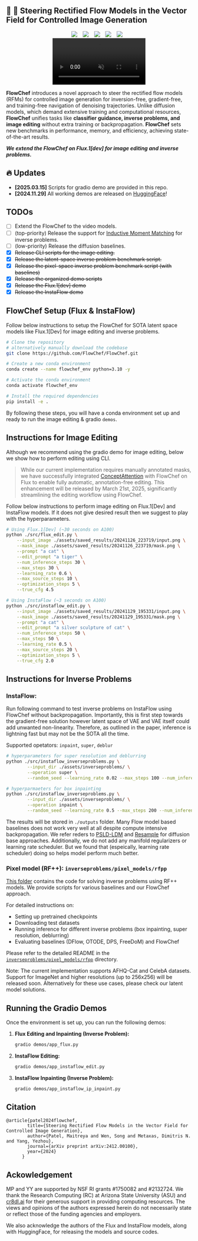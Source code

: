 ## 🚀 🚀 Steering Rectified Flow Models in the Vector Field for Controlled Image Generation

<div align="center">
  <a href="https://flowchef.github.io/"><img src="https://img.shields.io/static/v1?label=Project%20Page&message=GitHub&color=blue&logo=github"></a> &ensp;
  <a href="https://arxiv.org/abs/2412.00100"><img src="https://img.shields.io/static/v1?label=ArXiv&message=2412.00100&color=B31B1B&logo=arxiv"></a> &ensp;
  <a href="https://huggingface.co/spaces/FlowChef/FlowChef-Flux1-dev"><img src="https://img.shields.io/static/v1?label=Flux(editing x inverse problems)&message=Demo&color=yellow"></a> &ensp;
  <a href="https://huggingface.co/spaces/FlowChef/FlowChef-InstaFlow-Edit"><img src="https://img.shields.io/static/v1?label=InstaFlow(editing)&message=Demo&color=yellow"></a> &ensp;
  <a href="https://huggingface.co/spaces/FlowChef/FlowChef-InstaFlow-InverseProblem-Inpainting"><img src="https://img.shields.io/static/v1?label=InstaFlow(inpainting)&message=Demo&color=yellow"></a> &ensp;
</div>


<div align="center">
  <video src="https://github.com/user-attachments/assets/c0ac474d-726a-4003-8b9f-4ff32a400d82" autoplay muted loop playsinline style="width: 50%;"></video>
</div>


**FlowChef** introduces a novel approach to steer the rectified flow models (RFMs)  for controlled image generation for inversion-free, gradient-free, and training-free navigation of denoising trajectories. Unlike diffusion models, which demand extensive training and computational resources, **FlowChef** unifies tasks like **classifier guidance, inverse problems, and image editing** without extra training or backpropagation. **FlowChef** sets new benchmarks in performance, memory, and efficiency, achieving state-of-the-art results.

***We extend the FlowChef on Flux.1[dev] for image editing and inverse problems.*** 



## 🔥 Updates

- **[2025.03.15]** Scripts for gradio demo are provided in this repo.
- **[2024.11.29]**  All working demos are released on [HuggingFace](https://huggingface.co/FlowChef)!

## TODOs

- [ ] Extend the FlowChef to the video models.
- [ ] (top-priority) Release the support for [Inductive Moment Matching](https://github.com/lumalabs/imm) for inverse problems.
- [ ] (low-priority) Release the diffusion baselines.
- [x] ~~Release CLI scripts for the image editing.~~
- [x] ~~Release the latent-space inverse problem benchmark script.~~
- [x] ~~Release the pixel-space inverse problem benchmark script (with baselines)~~
- [x] ~~Release the organized demo scripts~~
- [x] ~~Release the Flux.1[dev] demo~~
- [x] ~~Release the InstaFlow demo~~

## FlowChef Setup (Flux & InstaFlow)

Follow below instructions to setup the FlowChef for SOTA latent space models like Flux.1[Dev] for image editing and inverse problems.

```bash
# Clone the repository
# alternatively manually download the codebase
git clone https://github.com/FlowChef/FlowChef.git

# Create a new conda environment
conda create --name flowchef_env python=3.10 -y

# Activate the conda environment
conda activate flowchef_env

# Install the required dependencies
pip install -e .
```

By following these steps, you will have a conda environment set up and ready to run the image editing & gradio `demos`.

## Instructions for Image Editing

Although we recommend using the gradio demo for image editing, below we show how to perform editing using CLI.

> While our current implementation requires manually annotated masks, we have successfully integrated [ConceptAttention](https://github.com/helblazer811/ConceptAttention) with FlowChef on Flux to enable fully automatic, annotation-free editing. This enhancement will be released by March 21st, 2025, significantly streamlining the editing workflow using FlowChef.


Follow below instructions to perform image editing on Flux.1[Dev] and InstaFlow models. If it does not give desired result then we suggest to play with the hyperparameters.

```bash
# Using Flux.1[Dev] (~30 seconds on A100)
python ./src/flux_edit.py \
    --input_image ./assets/saved_results/20241126_223719/input.png \
    --mask_image ./assets/saved_results/20241126_223719/mask.png \
    --prompt "a cat" \
    --edit_prompt "a tiger" \
    --num_inference_steps 30 \
    --max_steps 30 \
    --learning_rate 0.6 \
    --max_source_steps 10 \
    --optimization_steps 5 \
    --true_cfg 4.5

# Using InstaFlow (~3 seconds on A100)
python ./src/instaflow_edit.py \
    --input_image ./assets/saved_results/20241129_195331/input.png \
    --mask_image ./assets/saved_results/20241129_195331/mask.png \
    --prompt "a cat" \
    --edit_prompt "a silver sculpture of cat" \
    --num_inference_steps 50 \
    --max_steps 50 \
    --learning_rate 0.5 \
    --max_source_steps 20 \
    --optimization_steps 5 \
    --true_cfg 2.0
```


## Instructions for Inverse Problems

### InstaFlow:

Run following command to test inverse problems on InstaFlow using FlowChef without backpropagation.
Importantly, this is first step towards the gradient-free solution however latent space of VAE and VAE itself could add unwanted non-linearity.
Therefore, as outlined in the paper, inference is lightning fast but may not be the SOTA all the time.

Supported opetators: `inpaint`, `super`, `deblur`

```bash
# hyperparameters for super resolution and deblurring
python ./src/instaflow_inverseproblems.py \
        --input_dir ./assets/inverseproblems/ \
        --operation super \
        --random_seed --learning_rate 0.02 --max_steps 100 --num_inference_steps 100

# hyperparmaeters for box inpainting
python ./src/instaflow_inverseproblems.py \
        --input_dir ./assets/inverseproblems/ \
        --operation inpaint \
        --random_seed --learning_rate 0.5 --max_steps 200 --num_inference_steps 200
```

The results will be stored in `./outputs` folder. Many Flow model based baselines does not work very well at all despite compute intensive backpropagation.
We refer reders to [PSLD-LDM](https://github.com/LituRout/PSLD) and [Resample](https://github.com/soominkwon/resample) for diffusion base approaches.
Additionally, we do not add any manifold regularizers or learning rate scheduler.
But we found that (espeically, learning rate scheduler) doing so helps model perform much better.

### Pixel model (RF++): `inverseproblems/pixel_models/rfpp`

[This folder](inverseproblems/pixel_models/rfpp) contains the code for solving inverse problems using RF++ models. We provide scripts for various baselines and our FlowChef approach.

For detailed instructions on:
- Setting up pretrained checkpoints
- Downloading test datasets 
- Running inference for different inverse problems (box inpainting, super resolution, deblurring)
- Evaluating baselines (DFlow, OTODE, DPS, FreeDoM) and FlowChef

Please refer to the detailed README in the [`inverseproblems/pixel_models/rfpp`](inverseproblems/pixel_models/rfpp/README.md) directory.

Note: The current implementation supports AFHQ-Cat and CelebA datasets. Support for ImageNet and higher resolutions (up to 256x256) will be released soon. Alternatively for these use cases, please check our latent model solutions.


## **Running the Gradio Demos**

Once the environment is set up, you can run the following demos:

1. **Flux Editing and Inpainting (Inverse Problem):**

    ```bash
    gradio demos/app_flux.py
    ```

2. **InstaFlow Editing:**

    ```bash
    gradio demos/app_instaflow_edit.py
    ```

3. **InstaFlow Inpainting (Inverse Problem):**

    ```bash
    gradio demos/app_instaflow_ip_inpaint.py
    ```


## Citation
```
@article{patel2024flowchef,
        title={Steering Rectified Flow Models in the Vector Field for Controlled Image Generation},
        author={Patel, Maitreya and Wen, Song and Metaxas, Dimitris N. and Yang, Yezhou},
        journal={arXiv preprint arXiv:2412.00100},
        year={2024}
      }
```

## Ackowledgement

MP and YY are supported by NSF RI grants \#1750082 and \#2132724.  We thank the Research Computing (RC) at Arizona State University (ASU) and [cr8dl.ai](cr8dl.ai) for their generous support in providing computing resources. The views and opinions of the authors expressed herein do not necessarily state or reflect those of the funding agencies and employers.

We also acknowledge the authors of the Flux and InstaFlow models, along with HuggingFace, for releasing the models and source codes. 
